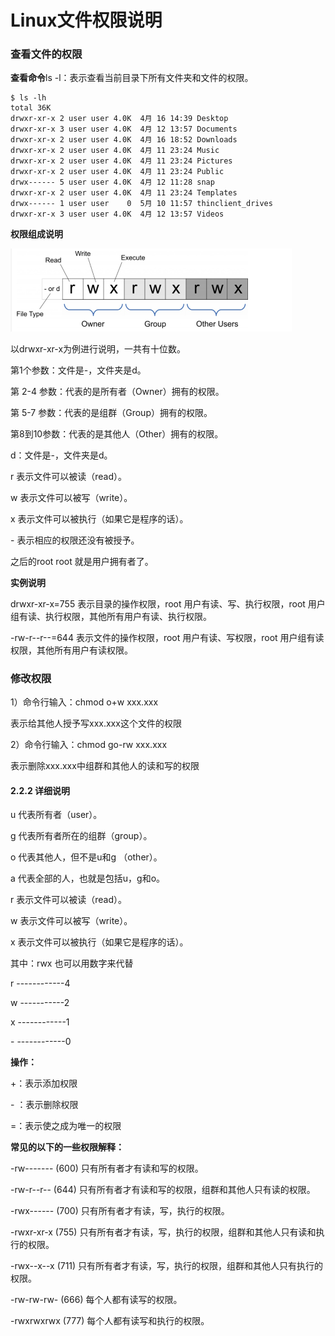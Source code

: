# Linux文件权限说明

### 查看文件的权限

**查看命令**ls -l：表示查看当前目录下所有文件夹和文件的权限。

```
$ ls -lh
total 36K
drwxr-xr-x 2 user user 4.0K  4月 16 14:39 Desktop
drwxr-xr-x 3 user user 4.0K  4月 12 13:57 Documents
drwxr-xr-x 2 user user 4.0K  4月 16 18:52 Downloads
drwxr-xr-x 2 user user 4.0K  4月 11 23:24 Music
drwxr-xr-x 2 user user 4.0K  4月 11 23:24 Pictures
drwxr-xr-x 2 user user 4.0K  4月 11 23:24 Public
drwx------ 5 user user 4.0K  4月 12 11:28 snap
drwxr-xr-x 2 user user 4.0K  4月 11 23:24 Templates
drwx------ 1 user user    0  5月 10 11:57 thinclient_drives
drwxr-xr-x 3 user user 4.0K  4月 12 13:57 Videos
```



**权限组成说明**

<img src="./assets/file-permissions-in-linux.png" alt="img" style="zoom:50%;" />

以drwxr-xr-x为例进行说明，一共有十位数。

第1个参数：文件是-，文件夹是d。

第 2-4 参数：代表的是所有者（Owner）拥有的权限。

第 5-7 参数：代表的是组群（Group）拥有的权限。

第8到10参数：代表的是其他人（Other）拥有的权限。

d：文件是-，文件夹是d。

r 表示文件可以被读（read）。

w 表示文件可以被写（write）。

x 表示文件可以被执行（如果它是程序的话）。

\- 表示相应的权限还没有被授予。

之后的root root 就是用户拥有者了。



**实例说明**

drwxr-xr-x=755 表示目录的操作权限，root 用户有读、写、执行权限，root 用户组有读、执行权限，其他所有用户有读、执行权限。

-rw-r--r--=644 表示文件的操作权限，root 用户有读、写权限，root 用户组有读权限，其他所有用户有读权限。



### 修改权限

1）命令行输入：chmod o+w xxx.xxx

表示给其他人授予写xxx.xxx这个文件的权限

2）命令行输入：chmod go-rw xxx.xxx

表示删除xxx.xxx中组群和其他人的读和写的权限



#### 2.2.2 详细说明

u 代表所有者（user）。

g 代表所有者所在的组群（group）。

o 代表其他人，但不是u和g （other）。

a 代表全部的人，也就是包括u，g和o。

r 表示文件可以被读（read）。

w 表示文件可以被写（write）。

x 表示文件可以被执行（如果它是程序的话）。

其中：rwx 也可以用数字来代替

r ------------4

w -----------2

x ------------1

\- ------------0

**操作：**

+：表示添加权限

\- ：表示删除权限

=：表示使之成为唯一的权限

**常见的以下的一些权限解释：**

-rw------- (600) 只有所有者才有读和写的权限。

-rw-r--r-- (644) 只有所有者才有读和写的权限，组群和其他人只有读的权限。

-rwx------ (700) 只有所有者才有读，写，执行的权限。

-rwxr-xr-x (755) 只有所有者才有读，写，执行的权限，组群和其他人只有读和执行的权限。

-rwx--x--x (711) 只有所有者才有读，写，执行的权限，组群和其他人只有执行的权限。

-rw-rw-rw- (666) 每个人都有读写的权限。

-rwxrwxrwx (777) 每个人都有读写和执行的权限。